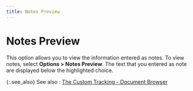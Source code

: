 ```yaml
---
title: Notes Preview
---
```


# Notes Preview


This option allows you to view the information entered as notes. To  view notes, select **Options &gt; Notes 
 Preview**. The text that you entered as note are displayed below  the highlighted choice.


{:.see_also}
See also
: [The  Custom Tracking - Document Browser]({{site.ct_baseurl}}/document-tracking/tracking-purchase-documents/the_custom_tracking_document_browser.html)
